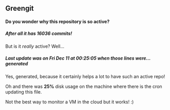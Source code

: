 ## Greengit

#### Do you wonder why this repository is so active?

##### After all it has 16036 commits!

But is it *really* active? Well...

##### Last update was on Fri Dec 11 at 00:25:05 when those lines were... generated

Yes, generated, because it certainly helps a lot to have such an active repo!

Oh and there was **25%** disk usage on the machine
where there is the cron updating this file.

Not the best way to monitor a VM in the cloud but it works! :)
